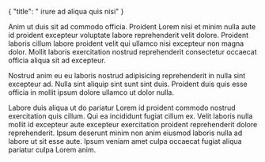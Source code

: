 {
  "title": " irure ad aliqua quis nisi"
}

Anim ut duis sit ad commodo officia. Proident Lorem nisi et minim nulla aute id proident excepteur voluptate labore reprehenderit velit dolore. Proident laboris cillum labore proident velit qui ullamco nisi excepteur non magna dolor. Mollit laboris exercitation nostrud reprehenderit consectetur occaecat officia aliqua sit ad excepteur.

Nostrud anim eu eu laboris nostrud adipisicing reprehenderit in nulla sint excepteur ad. Nulla sint aliquip sint sunt sint duis. Proident duis quis esse officia in mollit ipsum dolore ullamco ut dolor nulla.

Labore duis aliqua ut do pariatur Lorem id proident commodo nostrud exercitation quis cillum. Qui ea incididunt fugiat cillum ex. Velit laboris nulla mollit id excepteur aute excepteur exercitation proident reprehenderit dolore reprehenderit. Ipsum deserunt minim non anim eiusmod laboris nulla ad labore ut sit esse aute. Ipsum veniam amet culpa occaecat fugiat aliqua pariatur culpa Lorem anim.